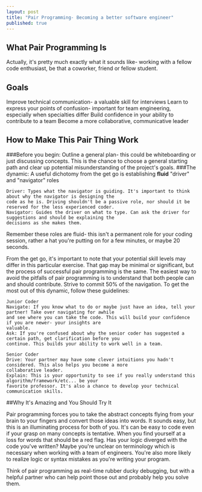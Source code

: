 ```yaml
---
layout: post
title: "Pair Programming- Becoming a better software engineer"
published: true
---
```



## What Pair Programming Is

Actually, it's pretty much exactly what it sounds like- working with a fellow code enthusiast, be that a coworker, friend or fellow student.

## Goals

Improve technical communication- a valuable skill for interviews
Learn to express your points of confusion- important for team engineering, especially when specialties differ
Build confidence in your ability to contribute to a team
Become a more collaborative, communicative leader


## How to Make This Pair Thing Work

###Before you begin:
Outline a general plan- this could be whiteboarding or just discussing concepts. This is the chance to choose a general starting path and clear up potential misunderstanding of the project's goals.
###The dynamic:
  A useful dichotomy from the get go is establishing __fluid__ "driver" and "navigator" roles
  
    Driver: Types what the navigator is guiding. It's important to think about why the navigator is designing the
    code as he is. Driving shouldn't be a passive role, nor should it be reserved for the less experienced coder. 
    Navigator: Guides the driver on what to type. Can ask the driver for suggestions and should be explaining the 
    decisions as she makes them.
    
  Remember these roles are fluid- this isn't a permanent role for your coding session, rather a hat you're putting on
  for a few minutes, or maybe 20 seconds.

From the get go, it's important to note that your potential skill levels may differ in this particular exercise. That gap may be minimal or significant, but the process of successful pair programming is the same. The easiest way to avoid the pitfalls of pair programming is to understand that both people can and should contribute. Strive to commit 50% of the navigation. To get the most out of this dynamic, follow these guidelines:

    Junior Coder
    Navigate: If you know what to do or maybe just have an idea, tell your partner! Take over navigating for awhile 
    and see where you can take the code. This will build your confidence if you are newer- your insights are 
    valuable.
    Ask: If you're confused about why the senior coder has suggested a certain path, get clarification before you 
    continue. This builds your ability to work well in a team.
    
    Senior Coder
    Drive: Your partner may have some clever intuitions you hadn't considered. This also helps you become a more 
    collaborative leader.
    Explain: This is your opportunity to see if you really understand this algorithm/framework/etc... be your 
    favorite professor. It's also a chance to develop your technical communication skills.


##Why It's Amazing and You Should Try It

Pair programming forces you to take the abstract concepts flying from your brain to your fingers and convert those ideas into words. It sounds easy, but this is an illuminating process for both of you. It's can be easy to code even if your grasp on many concepts is tentative. When you find yourself at a loss for words that should be a red flag. Has your logic diverged with the code you've written? Maybe you're unclear on terminology which is necessary when working with a team of engineers. You're also more likely to realize logic or syntax mistakes as you're writing your program. 

Think of pair programming as real-time rubber ducky debugging, but with a helpful partner who can help point those out and probably help you solve them.
